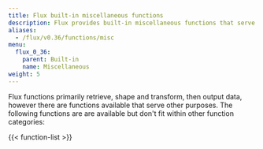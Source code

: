 ```yaml
---
title: Flux built-in miscellaneous functions
description: Flux provides built-in miscellaneous functions that serve purposes other than retrieving, transforming, or outputting data.
aliases:
  - /flux/v0.36/functions/misc
menu:
  flux_0_36:
    parent: Built-in
    name: Miscellaneous
weight: 5
---
```


Flux functions primarily retrieve, shape and transform, then output data, however
there are functions available that serve other purposes.
The following functions are are available but don't fit within other function categories:

{{< function-list >}}
